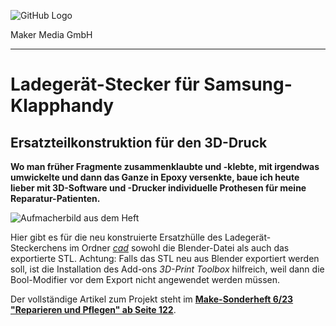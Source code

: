 ![GitHub Logo](http://www.heise.de/make/icons/make_logo.png)

Maker Media GmbH

***

# Ladegerät-Stecker für Samsung-Klapphandy

## Ersatzteilkonstruktion für den 3D-Druck

**Wo man früher Fragmente zusammenklaubte und -klebte, mit irgendwas umwickelte und dann das Ganze in Epoxy versenkte, baue ich heute lieber mit 3D-Software und -Drucker individuelle Prothesen für meine Reparatur-Patienten.**

![Aufmacherbild aus dem Heft](./doc/Aufmacher.JPG)

Hier gibt es für die neu konstruierte Ersatzhülle des Ladegerät-Steckerchens im Ordner _[cad](./cad)_ sowohl die Blender-Datei als auch das exportierte STL. Achtung: Falls das STL neu aus Blender exportiert werden soll, ist die Installation des Add-ons _3D-Print Toolbox_ hilfreich, weil dann die Bool-Modifier vor dem Export nicht angewendet werden müssen.

Der vollständige Artikel zum Projekt steht im **[Make-Sonderheft 6/23 "Reparieren und Pflegen" ab Seite 122](https://www.heise.de/select/make/2023/6/2325413581228689657)**.
